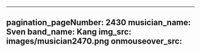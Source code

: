 ------
pagination_pageNumber: 2430
musician_name: Sven
band_name: Kang
img_src: images/musician2470.png
onmouseover_src: 
------